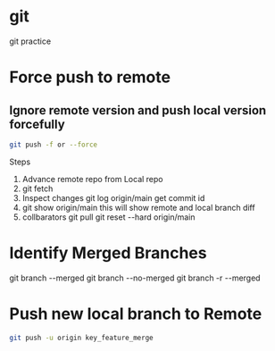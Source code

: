 # git
git practice

# Force push to remote

## Ignore remote version and push local version forcefully

```sh
git push -f or --force
```

Steps
1. Advance remote repo from Local repo
2. git fetch
3. Inspect changes
    git log origin/main
    get commit id
4. git show origin/main
    this will show remote and local branch diff
5. collbarators
    git pull
    git reset --hard origin/main

# Identify Merged Branches
git branch --merged
git branch --no-merged
git branch -r --merged


# Push new local branch to Remote
```sh
git push -u origin key_feature_merge
```